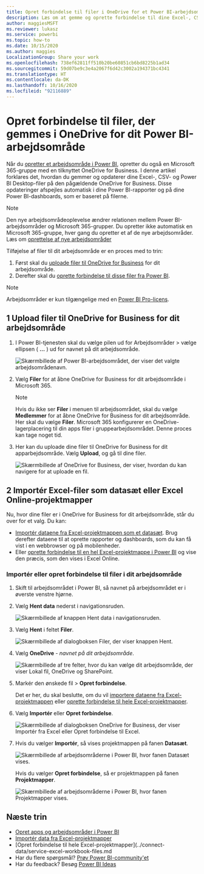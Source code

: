 ```yaml
---
title: Opret forbindelse til filer i OneDrive for et Power BI-arbejdsområde
description: Læs om at gemme og oprette forbindelse til dine Excel-, CSV- og Power BI Desktop-filer på OneDrive for dit Power BI-arbejdsområde.
author: maggiesMSFT
ms.reviewer: lukasz
ms.service: powerbi
ms.topic: how-to
ms.date: 10/15/2020
ms.author: maggies
LocalizationGroup: Share your work
ms.openlocfilehash: 738ef62811ff510b20be60851cb6bd8225b1ad34
ms.sourcegitcommit: 59d07be9c3e4a2067f6d42c3002a194371bc4341
ms.translationtype: HT
ms.contentlocale: da-DK
ms.lasthandoff: 10/16/2020
ms.locfileid: "92116889"
---
```

# <a name="connect-to-files-stored-in-onedrive-for-your-power-bi-workspace"></a>Opret forbindelse til filer, der gemmes i OneDrive for dit Power BI-arbejdsområde
Når du [opretter et arbejdsområde i Power BI](service-create-workspaces.md), opretter du også en Microsoft 365-gruppe med en tilknyttet OneDrive for Business. I denne artikel forklares det, hvordan du gemmer og opdaterer dine Excel-, CSV- og Power BI Desktop-filer på den pågældende OneDrive for Business. Disse opdateringer afspejles automatisk i dine Power BI-rapporter og på dine Power BI-dashboards, som er baseret på filerne.

> [!NOTE]
> Den nye arbejdsområdeoplevelse ændrer relationen mellem Power BI-arbejdsområder og Microsoft 365-grupper. Du opretter ikke automatisk en Microsoft 365-gruppe, hver gang du opretter et af de nye arbejdsområder. Læs om [oprettelse af nye arbejdsområder](service-create-the-new-workspaces.md)

Tilføjelse af filer til dit arbejdsområde er en proces med to trin: 

1. Først skal du [uploade filer til OneDrive for Business](#1-upload-files-to-the-onedrive-for-business-for-your-workspace) for dit arbejdsområde.
2. Derefter skal du [oprette forbindelse til disse filer fra Power BI](#2-import-excel-files-as-datasets-or-as-excel-online-workbooks).

> [!NOTE]
> Arbejdsområder er kun tilgængelige med en [Power BI Pro-licens](../fundamentals/service-features-license-type.md).
> 

## <a name="1-upload-files-to-the-onedrive-for-business-for-your-workspace"></a>1 Upload filer til OneDrive for Business for dit arbejdsområde
1. I Power BI-tjenesten skal du vælge pilen ud for Arbejdsområder > vælge ellipsen ( **…** ) ud for navnet på dit arbejdsområde. 
   
   ![Skærmbillede af Power BI-arbejdsområdet, der viser det valgte arbejdsområdenavn.](media/service-connect-to-files-in-app-workspace-onedrive-for-business/power-bi-app-ellipsis.png)
2. Vælg **Filer** for at åbne OneDrive for Business for dit arbejdsområde i Microsoft 365.
   
   > [!NOTE]
   > Hvis du ikke ser **Filer** i menuen til arbejdsområdet, skal du vælge **Medlemmer** for at åbne OneDrive for Business for dit arbejdsområde. Her skal du vælge **Filer**. Microsoft 365 konfigurerer en OneDrive-lagerplacering til din apps filer i gruppearbejdsområdet. Denne proces kan tage noget tid.
   > 
   > 
3. Her kan du uploade dine filer til OneDrive for Business for dit apparbejdsområde. Vælg **Upload**, og gå til dine filer.
   
   ![Skærmbillede af OneDrive for Business, der viser, hvordan du kan navigere for at uploade en fil.](media/service-connect-to-files-in-app-workspace-onedrive-for-business/pbi_grpfilesonedrive.png)

## <a name="2-import-excel-files-as-datasets-or-as-excel-online-workbooks"></a>2 Importér Excel-filer som datasæt eller Excel Online-projektmapper
Nu, hvor dine filer er i OneDrive for Business for dit arbejdsområde, står du over for et valg. Du kan: 

* [Importér dataene fra Excel-projektmappen som et datasæt](../connect-data/service-get-data-from-files.md). Brug derefter dataene til at oprette rapporter og dashboards, som du kan få vist i en webbrowser og på mobilenheder.
* Eller [oprette forbindelse til en hel Excel-projektmappe i Power BI](../connect-data/service-excel-workbook-files.md) og vise den præcis, som den vises i Excel Online.

### <a name="import-or-connect-to-the-files-in-your-workspace"></a>Importér eller opret forbindelse til filer i dit arbejdsområde
1. Skift til arbejdsområdet i Power BI, så navnet på arbejdsområdet er i øverste venstre hjørne. 
2. Vælg **Hent data** nederst i navigationsruden. 
   
   ![Skærmbillede af knappen Hent data i navigationsruden.](media/service-connect-to-files-in-app-workspace-onedrive-for-business/power-bi-app-get-data-button.png)
3. Vælg **Hent** i feltet **Filer**.
   
   ![Skærmbillede af dialogboksen Filer, der viser knappen Hent.](media/service-connect-to-files-in-app-workspace-onedrive-for-business/pbi_getfiles.png)
4. Vælg **OneDrive** - *navnet på dit arbejdsområde*.
   
    ![Skærmbillede af tre felter, hvor du kan vælge dit arbejdsområde, der viser Lokal fil, OneDrive og SharePoint.](media/service-connect-to-files-in-app-workspace-onedrive-for-business/pbi_grp_one_drive_shrpt.png)
5. Markér den ønskede fil > **Opret forbindelse**.
   
    Det er her, du skal beslutte, om du vil [importere dataene fra Excel-projektmappen](../connect-data/service-get-data-from-files.md) eller [oprette forbindelse til hele Excel-projektmapper](../connect-data/service-excel-workbook-files.md).
6. Vælg **Importér** eller **Opret forbindelse**.
   
    ![Skærmbillede af dialogboksen OneDrive for Business, der viser Importér fra Excel eller Opret forbindelse til Excel.](media/service-connect-to-files-in-app-workspace-onedrive-for-business/pbi_importexceldataorwholecrop.png)
7. Hvis du vælger **Importér**, så vises projektmappen på fanen **Datasæt**. 
   
    ![Skærmbillede af arbejdsområderne i Power BI, hvor fanen Datasæt vises.](media/service-connect-to-files-in-app-workspace-onedrive-for-business/power-bi-app-excel-file-import.png)
   
    Hvis du vælger **Opret forbindelse**, så er projektmappen på fanen **Projektmapper**.
   
    ![Skærmbillede af arbejdsområderne i Power BI, hvor fanen Projektmapper vises.](media/service-connect-to-files-in-app-workspace-onedrive-for-business/power-bi-app-excel-file-connect.png)

## <a name="next-steps"></a>Næste trin
* [Opret apps og arbejdsområder i Power BI](../collaborate-share/service-create-distribute-apps.md)
* [Importér data fra Excel-projektmapper](../connect-data/service-get-data-from-files.md)
* [Opret forbindelse til hele Excel-projektmapper](../connect-data/service-excel-workbook-files.md
* Har du flere spørgsmål? [Prøv Power BI-community'et](https://community.powerbi.com/)
* Har du feedback? Besøg [Power BI Ideas](https://ideas.powerbi.com/forums/265200-power-bi)
